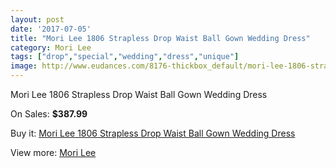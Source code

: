 ```yaml
---
layout: post
date: '2017-07-05'
title: "Mori Lee 1806 Strapless Drop Waist Ball Gown Wedding Dress"
category: Mori Lee
tags: ["drop","special","wedding","dress","unique"]
image: http://www.eudances.com/8176-thickbox_default/mori-lee-1806-strapless-drop-waist-ball-gown-wedding-dress.jpg
---
```

Mori Lee 1806 Strapless Drop Waist Ball Gown Wedding Dress

On Sales: **$387.99**
<a href="https://www.eudances.com/en/mori-lee/2832-mori-lee-1806-strapless-drop-waist-ball-gown-wedding-dress.html"><amp-img layout="responsive" width="600" height="600" src="//www.eudances.com/8176-thickbox_default/mori-lee-1806-strapless-drop-waist-ball-gown-wedding-dress.jpg" alt="Mori Lee 1806 Strapless Drop Waist Ball Gown Wedding Dress 0" /></a>
<a href="https://www.eudances.com/en/mori-lee/2832-mori-lee-1806-strapless-drop-waist-ball-gown-wedding-dress.html"><amp-img layout="responsive" width="600" height="600" src="//www.eudances.com/8179-thickbox_default/mori-lee-1806-strapless-drop-waist-ball-gown-wedding-dress.jpg" alt="Mori Lee 1806 Strapless Drop Waist Ball Gown Wedding Dress 1" /></a>
<a href="https://www.eudances.com/en/mori-lee/2832-mori-lee-1806-strapless-drop-waist-ball-gown-wedding-dress.html"><amp-img layout="responsive" width="600" height="600" src="//www.eudances.com/8178-thickbox_default/mori-lee-1806-strapless-drop-waist-ball-gown-wedding-dress.jpg" alt="Mori Lee 1806 Strapless Drop Waist Ball Gown Wedding Dress 2" /></a>
<a href="https://www.eudances.com/en/mori-lee/2832-mori-lee-1806-strapless-drop-waist-ball-gown-wedding-dress.html"><amp-img layout="responsive" width="600" height="600" src="//www.eudances.com/8177-thickbox_default/mori-lee-1806-strapless-drop-waist-ball-gown-wedding-dress.jpg" alt="Mori Lee 1806 Strapless Drop Waist Ball Gown Wedding Dress 3" /></a>

Buy it: [Mori Lee 1806 Strapless Drop Waist Ball Gown Wedding Dress](https://www.eudances.com/en/mori-lee/2832-mori-lee-1806-strapless-drop-waist-ball-gown-wedding-dress.html "Mori Lee 1806 Strapless Drop Waist Ball Gown Wedding Dress")

View more: [Mori Lee](https://www.eudances.com/en/9-mori-lee "Mori Lee")